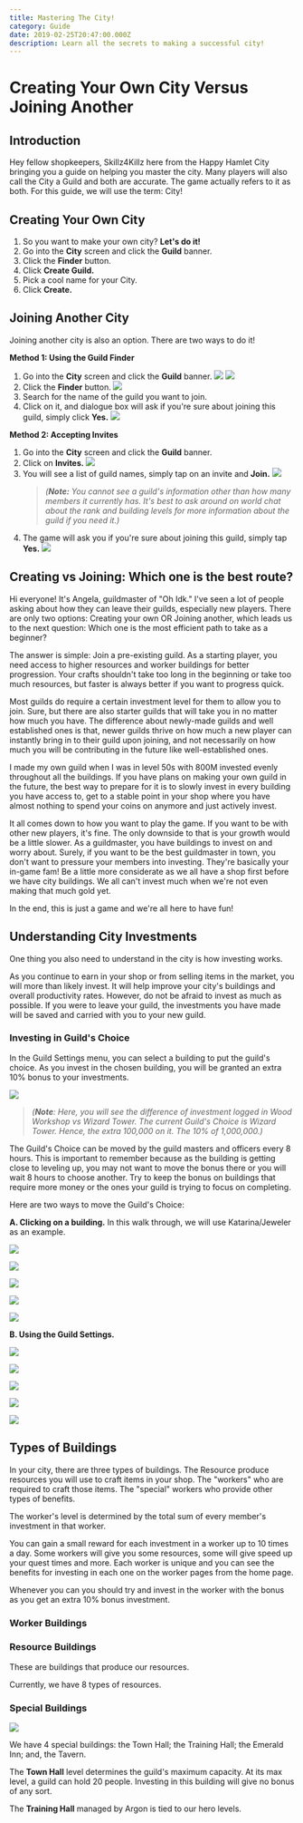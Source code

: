 ```yaml
---
title: Mastering The City!
category: Guide
date: 2019-02-25T20:47:00.000Z
description: Learn all the secrets to making a successful city!
---
```

# Creating Your Own City Versus Joining Another

## Introduction

Hey fellow shopkeepers, Skillz4Killz here from the Happy Hamlet City bringing you a guide on helping you master the city. Many players will also call the City a Guild and both are accurate. The game actually refers to it as both. For this guide, we will use the term: City!

## Creating Your Own City

1. So you want to make your own city? **Let's do it!**
2. Go into the **City** screen and click the **Guild** banner.
3. Click the **Finder** button.
4. Click **Create Guild.**
5. Pick a cool name for your City.
6. Click **Create.**

## **Joining Another City**

Joining another city is also an option. There are two ways to do it!

**Method 1: Using the Guild Finder**

1. Go into the **City** screen and click the **Guild** banner.
   ![](/img/guildchoice1.1.jpg)
   ![](/img/guildchoice1.2.jpg)
2. Click the **Finder** button.
   ![](/img/join1.jpg)
3. Search for the name of the guild you want to join.
4. Click on it, and dialogue box will ask if you're sure about joining this guild, simply click **Yes.**
   ![](/img/join3.jpg)

**Method 2: Accepting Invites**

1. Go into the **City** screen and click the **Guild** banner.
2. Click on **Invites.**
   ![](/img/invite3.jpg)
3. You will see a list of guild names, simply tap on an invite and **Join.**
   ![](/img/invite4.jpg)
   > _(**Note:** You cannot see a guild's information other than how many members it currently has. It's best to ask around on world chat about the rank and building levels for more information about the guild if you need it.)_
4. The game will ask you if you're sure about joining this guild, simply tap **Yes.**
   ![](/img/invite5.jpg)

## Creating vs Joining: Which one is the best route?

Hi everyone! It's Angela, guildmaster of "Oh Idk." I've seen a lot of people asking about how they can leave their guilds, especially new players. There are only two options: Creating your own OR Joining another, which leads us to the next question: Which one is the most efficient path to take as a beginner?

The answer is simple: Join a pre-existing guild. As a starting player, you need access to higher resources and worker buildings for better progression. Your crafts shouldn't take too long in the beginning or take too much resources, but faster is always better if you want to progress quick.

Most guilds do require a certain investment level for them to allow you to join. Sure, but there are also starter guilds that will take you in no matter how much you have. The difference about newly-made guilds and well established ones is that, newer guilds thrive on how much a new player can instantly bring in to their guild upon joining, and not necessarily on how much you will be contributing in the future like well-established ones.

I made my own guild when I was in level 50s with 800M invested evenly throughout all the buildings. If you have plans on making your own guild in the future, the best way to prepare for it is to slowly invest in every building you have access to, get to a stable point in your shop where you have almost nothing to spend your coins on anymore and just actively invest.

It all comes down to how you want to play the game. If you want to be with other new players, it's fine. The only downside to that is your growth would be a little slower. As a guildmaster, you have buildings to invest on and worry about. Surely, if you want to be the best guildmaster in town, you don't want to pressure your members into investing. They're basically your in-game fam! Be a little more considerate as we all have a shop first before we have city buildings. We all can't invest much when we're not even making that much gold yet.

In the end, this is just a game and we're all here to have fun!

## Understanding City Investments

One thing you also need to understand in the city is how investing works.

As you continue to earn in your shop or from selling items in the market, you will more than likely invest. It will help improve your city's buildings and overall productivity rates. However, do not be afraid to invest as much as possible. If you were to leave your guild, the investments you have made will be saved and carried with you to your new guild.

### Investing in Guild's Choice

In the Guild Settings menu, you can select a building to put the guild's choice. As you invest in the chosen building, you will be granted an extra 10% bonus to your investments.

![](/img/investments.jpg)

> _(**Note**: Here, you will see the difference of investment logged in Wood Workshop vs Wizard Tower. The current Guild's Choice is Wizard Tower. Hence, the extra 100,000 on it. The 10% of 1,000,000.)_

The Guild's Choice can be moved by the guild masters and officers every 8 hours. This is important to remember because as the building is getting close to leveling up, you may not want to move the bonus there or you will wait 8 hours to choose another. Try to keep the bonus on buildings that require more money or the ones your guild is trying to focus on completing.

Here are two ways to move the Guild's Choice:

**A. Clicking on a building.** In this walk through, we will use Katarina/Jeweler as an example.

![](/img/guildchoice1.1.jpg)

![](/img/guildchoice2.2.jpg)

![](/img/guildchoice2.3.jpg)

![](/img/guildchoice2.5.jpg)

![](/img/guildchoice2.4.jpg)

**B. Using the Guild Settings.**

![](/img/guildchoice1.1.jpg)

![](/img/guildchoice1.2.jpg)

![](/img/guildchoice1.3.jpg)

![](/img/guildchoice1.4.jpg)

![](/img/guildchoice1.5.jpg)

## Types of Buildings

In your city, there are three types of buildings. The Resource produce resources you will use to craft items in your shop. The "workers" who are required to craft those items. The "special" workers who provide other types of benefits.

The worker's level is determined by the total sum of every member's investment in that worker.

You can gain a small reward for each investment in a worker up to 10 times a day. Some workers will give you some resources, some will give speed up your quest times and more. Each worker is unique and you can see the benefits for investing in each one on the worker pages from the home page.

Whenever you can you should try and invest in the worker with the bonus as you get an extra 10% bonus investment.

### Worker Buildings

### Resource Buildings

These are buildings that produce our resources.

Currently, we have 8 types of resources.

### Special Buildings

![](/img/specials.team.png)

We have 4 special buildings: the Town Hall; the Training Hall; the Emerald Inn; and, the Tavern.

The **Town Hall** level determines the guild's maximum capacity. At its max level, a guild can hold 20 people. Investing in this building will give no bonus of any sort.

The **Training Hall** managed by Argon is tied to our hero levels.
